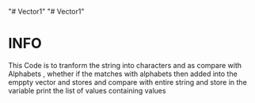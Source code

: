 "# Vector1" 
"# Vector1" 
# INFO
This Code is to tranform the string into characters and as compare with Alphabets , whether if the matches with alphabets then added into the emppty vector and stores and compare with entire string and store in the variable print the list of values containing values 
